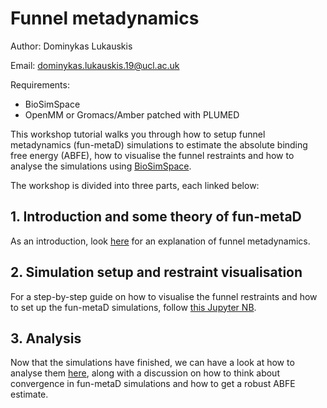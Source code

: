 # Funnel metadynamics

Author: Dominykas Lukauskis

Email: dominykas.lukauskis.19@ucl.ac.uk

Requirements:
* BioSimSpace
* OpenMM or Gromacs/Amber patched with PLUMED

This workshop tutorial walks you through how to setup funnel metadynamics (fun-metaD) simulations to estimate the absolute binding free energy (ABFE), how to visualise the funnel restraints and how to analyse the simulations using [BioSimSpace](https://biosimspace.org/index.html).

The workshop is divided into three parts, each linked below:

## 1. Introduction and some theory of fun-metaD
As an introduction, look [here](01_Introduction.md) for an explanation of funnel metadynamics.

## 2. Simulation setup and restraint visualisation
For a step-by-step guide on how to visualise the funnel restraints and how to set up the fun-metaD simulations, follow [this Jupyter NB](02_bss-fun-metad-tutorial.ipynb).

## 3. Analysis
Now that the simulations have finished, we can have a look at how to analyse them [here](03_bss-fun-metad-analysis.ipynb), along with a discussion on how to think about convergence in fun-metaD simulations and how to get a robust ABFE estimate. 
